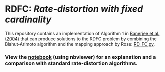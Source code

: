 # RDFC: _Rate-distortion with fixed cardinality_

This repository contains an implementation of Algorithm 1 in [Banerjee et al. (2004)](http://www.cs.utexas.edu/~inderjit/public_papers/icml04breg.pdf) that can produce solutions to the RDFC problem by combining the Blahut-Arimoto algorithm and the mapping approach by Rose: [RD_FC.py](https://github.com/sgttwld/rate-distortion-with-fixed-cardinality/blob/master/RD_FC.py).

### View the [notebook](https://nbviewer.jupyter.org/github/sgttwld/rate-distortion-with-fixed-cardinality/blob/master/RDFC_nb.ipynb) (using nbviewer) for an explanation and a comparison with standard rate-distortion algorithms. 

